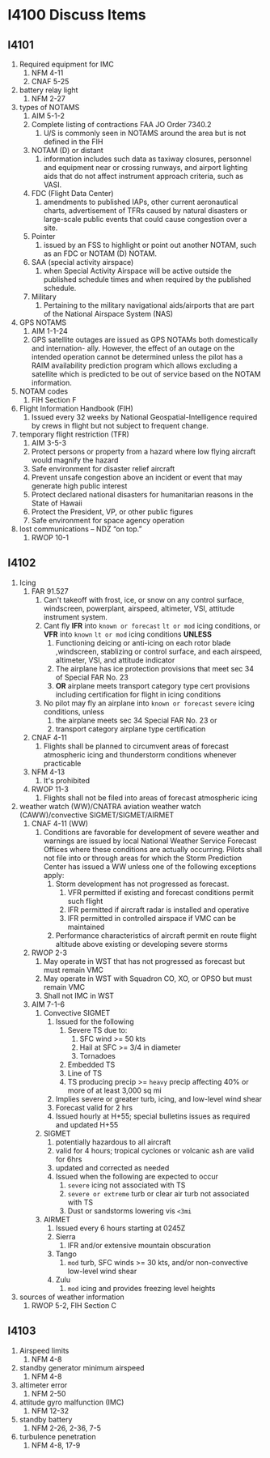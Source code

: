 # I4100 Discuss Items

## I4101

1. Required equipment for IMC
    1. NFM 4-11
    1. CNAF 5-25
1. battery relay light
    1. NFM 2-27
1. types of NOTAMS
    1. AIM 5-1-2
    1. Complete listing of contractions FAA JO Order 7340.2
        1. U/S is commonly seen in NOTAMS around the area but is not defined in the FIH
    1. NOTAM (D) or distant
        1. information includes such data as taxiway closures, personnel and equipment near or crossing runways, and airport lighting aids that do not affect instrument approach criteria, such as VASI.
    1. FDC (Flight Data Center)
        1. amendments to published IAPs, other current aeronautical charts, advertisement of TFRs caused by natural disasters or large-scale public events that could cause congestion over a site.
    1. Pointer
        1. issued by an FSS to highlight or point out another NOTAM, such as an FDC or NOTAM (D) NOTAM.
    1. SAA (special activity airspace)
        1. when Special Activity Airspace will be active outside the published schedule times and when required by the published schedule.
    1. Military
        1. Pertaining to the military navigational aids/airports that are part of the National Airspace System (NAS)
1. GPS NOTAMS
    1. AIM 1-1-24
    1. GPS satellite outages are issued as GPS NOTAMs both domestically and internation- ally. However, the effect of an outage on the intended operation cannot be determined unless the pilot has a RAIM availability prediction program which allows excluding a satellite which is predicted to be out of service based on the NOTAM information.
1. NOTAM codes
    1. FIH Section F
1. Flight Information Handbook (FIH)
    1. Issued every 32 weeks by National Geospatial-Intelligence required by crews in flight but not subject to frequent change.
1. temporary flight restriction (TFR)
    1. AIM 3-5-3
    1. Protect persons or property from a hazard where low flying aircraft would magnify the hazard
    1. Safe environment for disaster relief aircraft
    1. Prevent unsafe congestion above an incident or event that may generate high public interest
    1. Protect declared national disasters for humanitarian reasons in the State of Hawaii
    1. Protect the President, VP, or other public figures
    1. Safe environment for space agency operation
1. lost communications – NDZ “on top.”
    1. RWOP 10-1

## I4102

1. Icing
    1. FAR 91.527
        1. Can't takeoff with frost, ice, or snow on any control surface, windscreen, powerplant, airspeed, altimeter, VSI, attitude instrument system.
        1. Cant fly **IFR** into `known or forecast` `lt or mod` icing conditions, or **VFR** into `known` `lt or mod` icing conditions **UNLESS**
            1. Functioning deicing or anti-icing on each rotor blade ,windscreen, stablizing or control surface, and each airspeed, altimeter, VSI, and attitude indicator
            1. The airplane has ice protection provisions that meet sec 34 of Special FAR No. 23
            1. **OR** airplane meets transport category type cert provisions including certification for flight in icing conditions
        1. No pilot may fly an airplane into `known or forecast` `severe` icing conditions, unless
            1. the airplane meets sec 34 Special FAR No. 23 or
            1. transport category airplane type certification
    1. CNAF 4-11
        1. Flights shall be planned to circumvent areas of forecast atmospheric icing and thunderstorm conditions whenever practicable
    1. NFM 4-13
        1. It's prohibited
    1. RWOP 11-3
        1. Flights shall not be filed into areas of forecast atmospheric icing
1. weather watch (WW)/CNATRA aviation weather watch (CAWW)/convective SIGMET/SIGMET/AIRMET
    1. CNAF 4-11 (WW)
        1. Conditions are favorable for development of severe weather and warnings are issued by local National Weather Service Forecast Offices where these conditions are actually occurring. Pilots shall not file into or through areas for which the Storm Prediction Center has issued a WW unless one of the following exceptions apply:
            1. Storm development has not progressed as forecast.
                1. VFR permitted if existing and forecast conditions permit such flight
                1. IFR permitted if aircraft radar is installed and operative
                1. IFR permitted in controlled airspace if VMC can be maintained
            1. Performance characteristics of aircraft permit en route flight altitude above existing or developing severe storms
    1. RWOP 2-3
        1. May operate in WST that has not progressed as forecast but must remain VMC
        1. May operate in WST with Squadron CO, XO, or OPSO but must remain VMC
        1. Shall not IMC in WST
    1. AIM 7-1-6
        1. Convective SIGMET
            1. Issued for the following
                1. Severe TS due to:
                    1. SFC wind >= 50 kts
                    1. Hail at SFC >= 3/4 in diameter
                    1. Tornadoes
                1. Embedded TS
                1. Line of TS
                1. TS producing precip >= `heavy` precip affecting 40% or more of at least 3,000 sq mi
            1. Implies severe or greater turb, icing, and low-level wind shear
            1. Forecast valid for 2 hrs
            1. Issued hourly at H+55; special bulletins issues as required and updated H+55
        1. SIGMET
            1. potentially hazardous to all aircraft
            1. valid for 4 hours; tropical cyclones or volcanic ash are valid for 6hrs
            1. updated and corrected as needed
            1. Issued when the following are expected to occur
                1. `severe` icing not associated with TS
                1. `severe or extreme` turb or clear air turb not associated with TS
                1. Dust or sandstorms lowering vis `<3mi`
        1. AIRMET
            1. Issued every 6 hours starting at 0245Z
            1. Sierra
                1. IFR and/or extensive mountain obscuration
            1. Tango
                1. `mod` turb, SFC winds >= 30 kts, and/or non-convective low-level wind shear
            1. Zulu
                1. `mod` icing and provides freezing level heights
1. sources of weather information
    1. RWOP 5-2, FIH Section C

## I4103

1. Airspeed limits
    1. NFM 4-8
1. standby generator minimum airspeed
    1. NFM 4-8
1. altimeter error
    1. NFM 2-50
1. attitude gyro malfunction (IMC)
    1. NFM 12-32
1. standby battery
    1. NFM 2-26, 2-36, 7-5
1. turbulence penetration
    1. NFM 4-8, 17-9
